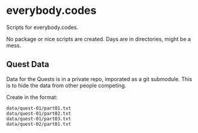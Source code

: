 # everybody.codes

Scripts for everybody.codes.

No package or nice scripts are created. Days are in directories, might be a mess.

## Quest Data

Data for the Quests is in a private repo, imporated as a git submodule. This is to hide the data from other people competing.

Create in the format: 

```
data/quest-01/part01.txt 
data/quest-01/part02.txt 
data/quest-01/part03.txt
data/quest-02/part01.txt
```
